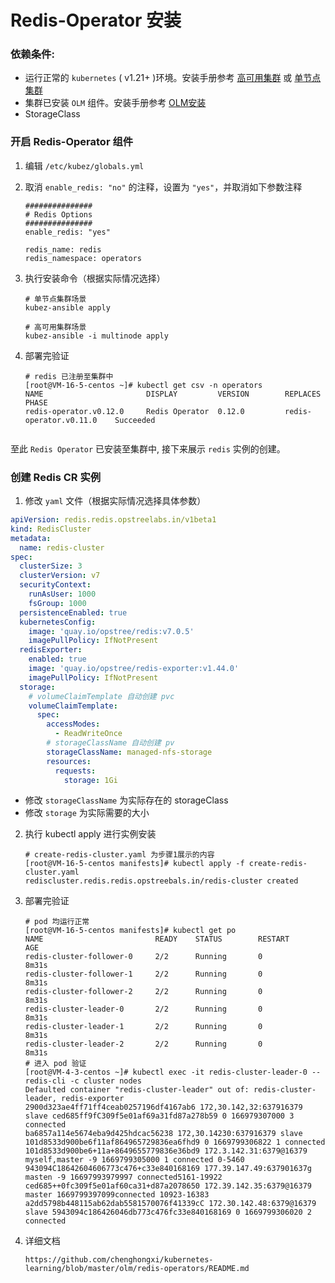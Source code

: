 # Redis-Operator 安装

### 依赖条件:
- 运行正常的 `kubernetes` ( v1.21+ )环境。安装手册参考 [高可用集群](../install/multinode.md) 或 [单节点集群](../install/all-in-one.md)
- 集群已安装 `OLM` 组件。安装手册参考 [OLM安装](../paas/olm.md)
- StorageClass

### 开启 Redis-Operator 组件
1. 编辑 `/etc/kubez/globals.yml`

2. 取消 `enable_redis: "no"` 的注释，设置为 `"yes"`，并取消如下参数注释
    ```shell
    ###############
    # Redis Options
    ###############
    enable_redis: "yes"

    redis_name: redis
    redis_namespace: operators
    ```
3. 执行安装命令（根据实际情况选择）
    ```shell
    # 单节点集群场景
    kubez-ansible apply

    # 高可用集群场景
    kubez-ansible -i multinode apply
    ```
4. 部署完验证
    ```shell
    # redis 已注册至集群中
    [root@VM-16-5-centos ~]# kubectl get csv -n operators
    NAME                       DISPLAY         VERSION        REPLACES                  PHASE
    redis-operator.v0.12.0     Redis Operator  0.12.0         redis-operator.v0.11.0    Succeeded


至此 `Redis Operator` 已安装至集群中, 接下来展示 `redis` 实例的创建。

### 创建 Redis CR 实例
1. 修改 `yaml` 文件（根据实际情况选择具体参数）
```yaml
apiVersion: redis.redis.opstreelabs.in/v1beta1
kind: RedisCluster
metadata:
  name: redis-cluster
spec:
  clusterSize: 3
  clusterVersion: v7
  securityContext:
    runAsUser: 1000
    fsGroup: 1000
  persistenceEnabled: true
  kubernetesConfig:
    image: 'quay.io/opstree/redis:v7.0.5'
    imagePullPolicy: IfNotPresent
  redisExporter:
    enabled: true
    image: 'quay.io/opstree/redis-exporter:v1.44.0'
    imagePullPolicy: IfNotPresent
  storage:
    # volumeClaimTemplate 自动创建 pvc
    volumeClaimTemplate:
      spec:
        accessModes:
          - ReadWriteOnce
        # storageClassName 自动创建 pv
        storageClassName: managed-nfs-storage
        resources:
          requests:
            storage: 1Gi
```

- 修改 `storageClassName` 为实际存在的 storageClass
- 修改 `storage` 为实际需要的大小

2. 执行 kubectl apply 进行实例安装
   ```shell
   # create-redis-cluster.yaml 为步骤1展示的内容
   [root@VM-16-5-centos manifests]# kubectl apply -f create-redis-cluster.yaml
   rediscluster.redis.redis.opstreebals.in/redis-cluster created
   ```   

3. 部署完验证
   ```shell
   # pod 均运行正常
   [root@VM-16-5-centos manifests]# kubectl get po
   NAME                         READY    STATUS        RESTART        AGE
   redis-cluster-follower-0     2/2      Running       0              8m31s
   redis-cluster-follower-1     2/2      Running       0              8m31s
   redis-cluster-follower-2     2/2      Running       0              8m31s
   redis-cluster-leader-0       2/2      Running       0              8m31s
   redis-cluster-leader-1       2/2      Running       0              8m31s
   redis-cluster-leader-2       2/2      Running       0              8m31s
   # 进入 pod 验证
   [root@VM-4-3-centos ~]# kubectl exec -it redis-cluster-leader-0 -- redis-cli -c cluster nodes
   Defaulted container "redis-cluster-leader" out of: redis-cluster-leader, redis-exporter
   2900d323ae4ff71ff4ceab0257196df4167ab6 172,30.142,32:637916379 slave ced685ff9fC309f5e01af69a31fd87a278b59 0 166979307000 3 connected
   ba6857a114e5674eba9d425hdcac56238 172,30.14230:637916379 slave 101d8533d900be6f11af864965729836ea6fhd9 0 1669799306822 1 connected
   101d8533d900be6+11a+8649655779836e36bd9 172.3.142.31:6379@16379 myself,master -9 1669799305000 1 connected 0-5460
   943094C18642604606773c476+c33e840168169 177.39.147.49:637901637g masten -9 16697993979997 connected5161-19922
   ced685++0fc309f5e01af60ca31+d87a2078650 172.39.142.35:6379@16379 master 1669799397099connected 10923-16383
   a2dd5798b448115ab62dab5581570076f41339cC 172.30.142.48:6379@16379 slave 5943094c186426046db773c476fc33e840168169 0 1669799306020 2 connected
   ```
4. 详细文档
   ```shell
   https://github.com/chenghongxi/kubernetes-learning/blob/master/olm/redis-operators/README.md
   ```
